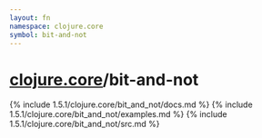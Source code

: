 ```yaml
---
layout: fn
namespace: clojure.core
symbol: bit-and-not
---
```


# [clojure.core](../)/bit-and-not

{% include 1.5.1/clojure.core/bit_and_not/docs.md %}
{% include 1.5.1/clojure.core/bit_and_not/examples.md %}
{% include 1.5.1/clojure.core/bit_and_not/src.md %}

